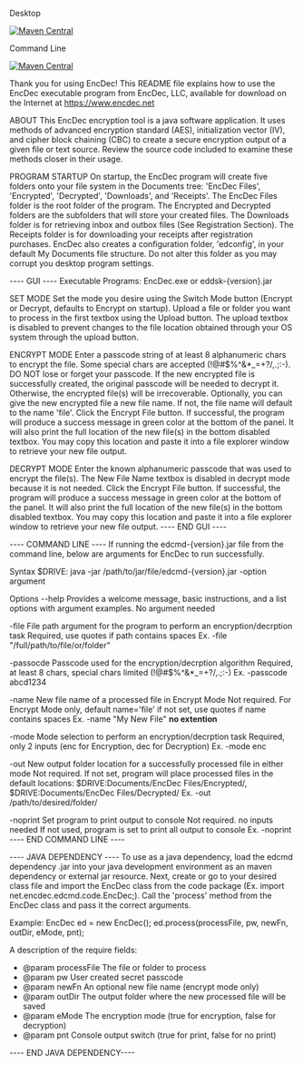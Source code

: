 Desktop

[![Maven Central](https://maven-badges.herokuapp.com/maven-central/net.encdec/eddsk/badge.svg)](https://maven-badges.herokuapp.com/maven-central/net.encdec/eddsk)

Command Line

[![Maven Central](https://maven-badges.herokuapp.com/maven-central/net.encdec/edcmd/badge.svg)](https://maven-badges.herokuapp.com/maven-central/net.encdec/edcmd)

Thank you for using EncDec!
This README file explains how to use the EncDec executable program from EncDec, LLC, 
available for download on the Internet at https://www.encdec.net

ABOUT
This EncDec encryption tool is a java software application. It uses methods of 
advanced encryption standard (AES), initialization vector (IV), and cipher block 
chaining (CBC) to create a secure encryption output of a given file or text source. 
Review the source code included to examine these methods closer in their usage.

PROGRAM STARTUP
On startup, the EncDec program will create five folders onto your file system in the 
Documents tree: 'EncDec Files', 'Encrypted', 'Decrypted', 'Downloads', and 'Receipts'. 
The EncDec Files folder is the root folder of the program. The Encrypted and Decrypted 
folders are the subfolders that will store your created files. The Downloads folder is 
for retrieving inbox and outbox files (See Registration Section). The Receipts folder 
is for downloading your receipts after registration purchases. EncDec also creates a 
configuration folder, 'edconfig', in your default My Documents file structure. Do not 
alter this folder as you may corrupt you desktop program settings.

---- GUI ----
Executable Programs: EncDec.exe or eddsk-{version}.jar

SET MODE
Set the mode you desire using the Switch Mode button (Encrypt or Decrypt, defaults 
to Encrypt on startup). Upload a file or folder you want to process in the first textbox using 
the Upload button. The upload textbox is disabled to prevent changes to the file 
location obtained through your OS system through the upload button.

ENCRYPT MODE
Enter a passcode string of at least 8 alphanumeric chars to encrypt the file. Some 
special chars are accepted (!@#$%^&*_=+?/,.;:-). DO NOT lose or forget your passcode. 
If the new encrypted file is successfully created, the original passcode will be 
needed to decrypt it. Otherwise, the encrypted file(s) will be irrecoverable. Optionally, 
you can give the new encrypted file a new file name. If not, the file name will 
default to the name 'file'. Click the Encrypt File button. If successful, the program 
will produce a success message in green color at the bottom of the panel. It will also 
print the full location of the new file(s) in the bottom disabled textbox. You may copy this 
location and paste it into a file explorer window to retrieve your new file output.

DECRYPT MODE
Enter the known alphanumeric passcode that was used to encrypt the file(s). The New 
File Name textbox is disabled in decrypt mode because it is not needed. Click the 
Encrypt File button. If successful, the program will produce a success message in 
green color at the bottom of the panel. It will also print the full location of the 
new file(s) in the bottom disabled textbox. You may copy this location and paste it 
into a file explorer window to retrieve your new file output.
---- END GUI ----

---- COMMAND LINE ----
If running the edcmd-{version}.jar file from the command line, below are arguments for EncDec to 
run successfully.

Syntax
$DRIVE: java -jar /path/to/jar/file/edcmd-{version}.jar -option argument

Options
--help
Provides a welcome message, basic instructions, and a list options with argument examples.
No argument needed

-file
File path argument for the program to perform an encryption/decrption task
Required, use quotes if path contains spaces
Ex. -file "/full/path/to/file/or/folder"

-passocde
Passcode used for the encryption/decrption algorithm
Required, at least 8 chars, special chars limited (!@#$%^&*_=+?/,.;:-)
Ex. -passcode abcd1234

-name
New file name of a processed file in Encrypt Mode
Not required. For Encrypt Mode only, default name='file' if not set, use quotes if name contains spaces
Ex. -name "My New File" **no extention**

-mode
Mode selection to perform an encryption/decrption task
Required, only 2 inputs (enc for Encryption, dec for Decryption)
Ex. -mode enc

-out
New output folder location for a successfully processed file in either mode
Not required. If not set, program will place processed files in the default locations:
$DRIVE:Documents/EncDec Files/Encrypted/, $DRIVE:Documents/EncDec Files/Decrypted/
Ex. -out /path/to/desired/folder/

-noprint
Set program to print output to console
Not required. no inputs needed
If not used, program is set to print all output to console
Ex. -noprint
---- END COMMAND LINE ----

---- JAVA DEPENDENCY ----
To use as a java dependency, load the edcmd dependency .jar into your java development 
environment as an maven dependency or external jar resource. Next, create or go to your 
desired class file and import the EncDec class from the code package 
(Ex. import net.encdec.edcmd.code.EncDec;). Call the 'process' method from the 
EncDec class and pass it the correct arguments.

Example:
EncDec ed = new EncDec();
ed.process(processFile, pw, newFn, outDir, eMode, pnt);

A description of the require fields:
* @param processFile The file or folder to process
* @param pw User created secret passcode 
* @param newFn An optional new file name (encrypt mode only)
* @param outDir The output folder where the new processed file will be saved
* @param eMode The encryption mode (true for encryption, false for decryption) 
* @param pnt Console output switch (true for print, false for no print)

---- END JAVA DEPENDENCY----